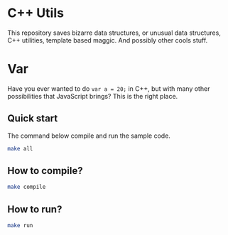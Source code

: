 # C++ Utils
This repository saves bizarre data structures, or unusual data structures, C++ utilities, template based maggic. And possibly other cools stuff.

# Var
Have you ever wanted to do ``` var a = 20; ``` in C++, but with many other possibilities that JavaScript brings? This is the right place.

## Quick start
The command below compile and run the sample code.
```bash
make all
```

## How to compile?
```bash
make compile
```

## How to run?
```bash
make run
```
